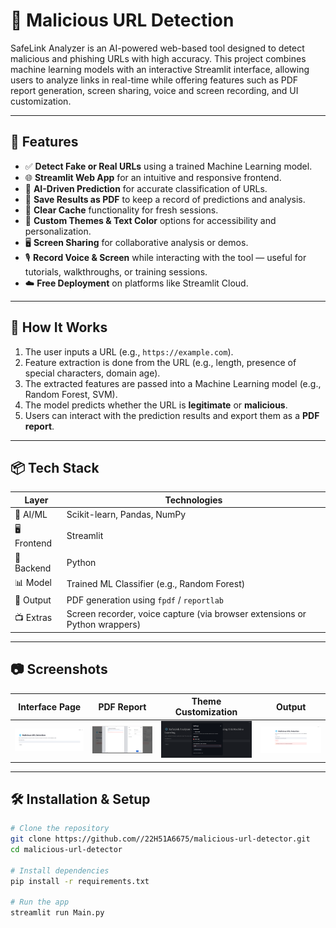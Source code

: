 # 🔐 Malicious URL Detection

SafeLink Analyzer is an AI-powered web-based tool designed to detect malicious and phishing URLs with high accuracy. This project combines machine learning models with an interactive Streamlit interface, allowing users to analyze links in real-time while offering features such as PDF report generation, screen sharing, voice and screen recording, and UI customization.

---

## 🚀 Features

- ✅ **Detect Fake or Real URLs** using a trained Machine Learning model.
- 🌐 **Streamlit Web App** for an intuitive and responsive frontend.
- 🧠 **AI-Driven Prediction** for accurate classification of URLs.
- 📄 **Save Results as PDF** to keep a record of predictions and analysis.
- 🔁 **Clear Cache** functionality for fresh sessions.
- 🎨 **Custom Themes & Text Color** options for accessibility and personalization.
- 🖥️ **Screen Sharing** for collaborative analysis or demos.
- 🎙️ **Record Voice & Screen** while interacting with the tool — useful for tutorials, walkthroughs, or training sessions.
- ☁️ **Free Deployment** on platforms like Streamlit Cloud.

---

## 🧠 How It Works

1. The user inputs a URL (e.g., `https://example.com`).
2. Feature extraction is done from the URL (e.g., length, presence of special characters, domain age).
3. The extracted features are passed into a Machine Learning model (e.g., Random Forest, SVM).
4. The model predicts whether the URL is **legitimate** or **malicious**.
5. Users can interact with the prediction results and export them as a **PDF report**.

---

## 📦 Tech Stack

| Layer       | Technologies |
|-------------|--------------|
| 🧠 AI/ML     | Scikit-learn, Pandas, NumPy |
| 🖥️ Frontend  | Streamlit |
| 📁 Backend   | Python |
| 📊 Model     | Trained ML Classifier (e.g., Random Forest) |
| 📃 Output    | PDF generation using `fpdf` / `reportlab` |
| 📺 Extras    | Screen recorder, voice capture (via browser extensions or Python wrappers) |

---

## 📷 Screenshots

| Interface Page | PDF Report | Theme Customization | Output |
|------------------|------------|----------------------| ----------------------|
| ![1](https://github.com/22H51A6675/malicious-url-detector/blob/f1fd4c29e5dec1fe15e17c9a4e5fca141915fd8b/Interface.png) | ![2](https://github.com/22H51A6675/malicious-url-detector/blob/febfde5704f56e008f88ed235654d77a8a0d305d/save_as_pdf.png) | ![3](https://github.com/GunjalaSiddartha/SafeLink-Analyzer/blob/64e21b9aee55ed5cd50f3eab8800881c4a1308ca/features_theme.png) | ![3](https://github.com/22H51A6675/malicious-url-detector/blob/b4682a18c4e214684e32010449df7f921448edb8/output.png) |


---

## 🛠️ Installation & Setup

```bash
# Clone the repository
git clone https://github.com//22H51A6675/malicious-url-detector.git
cd malicious-url-detector

# Install dependencies
pip install -r requirements.txt

# Run the app
streamlit run Main.py
